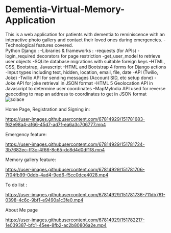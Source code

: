 # Dementia-Virtual-Memory-Application

This is a web application for patients with dementia to reminiscence with an interactive photo gallery and contact their loved ones during emergencies.
-Technological features covered.<br />
Python Django :
-Libraries & frameworks : 
-requests (for APIs)
-login_required decorators for page restriction
-get_user_model to retrieve user objects
-SQLite database migrations with suitable foreign keys
-HTML, CSS, Bootstrap, Javascript
-HTML and Bootstrap 4 forms for Django actions
-Input types including text, hidden, location, email, file, date
-API (Twilio, Joke)
-Twilio API for sending messages (Account SID, etc setup done)
-Joke API for joke retrieval in JSON format
-HTML 5 Geolocation API in Javascript to determine user coordinates
-MapMyIndia API used for reverse geocoding to map an address to coordinates to get in JSON format
![solace](https://user-images.githubusercontent.com/67814929/149368595-204bb542-cdc0-4c09-af6f-5a96177edf02.png)


Home Page, Registration and Signing in:

https://user-images.githubusercontent.com/67814929/151781683-f62e98a4-af66-45d7-ad7f-ea6a3c706777.mp4

Emergency feature:

https://user-images.githubusercontent.com/67814929/151781724-3b7682ec-ff3c-4f66-8c65-dc8d4d0df1f8.mp4

Memory gallery feature:

https://user-images.githubusercontent.com/67814929/151781706-7f04fb99-0ddb-4ad4-9ed6-f5cc0dce4028.mp4

To do list :

https://user-images.githubusercontent.com/67814929/151781736-711db761-0398-4c6c-9bf1-e9490a1c3fe0.mp4

About Me page

https://user-images.githubusercontent.com/67814929/151782217-1e039387-bfc1-45ee-8fb2-ac2b80806a2e.mp4

